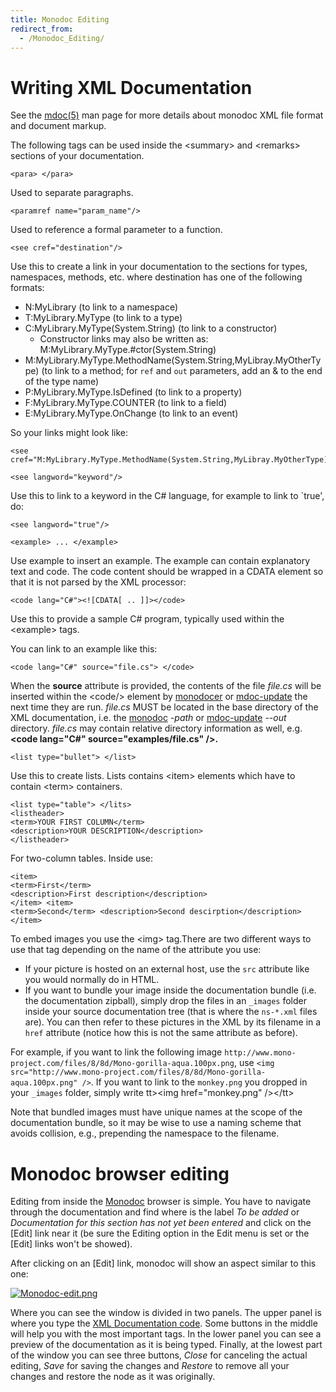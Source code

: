 ```yaml
---
title: Monodoc Editing
redirect_from:
  - /Monodoc_Editing/
---
```


Writing XML Documentation
=========================

See the [mdoc(5)](http://docs.go-mono.com/monodoc.ashx?link=man:mdoc(5)) man page for more details about monodoc XML file format and document markup.

The following tags can be used inside the \<summary\> and \<remarks\> sections of your documentation.

    <para> </para>

Used to separate paragraphs.

    <paramref name="param_name"/>

Used to reference a formal parameter to a function.

    <see cref="destination"/>

Use this to create a link in your documentation to the sections for types, namespaces, methods, etc. where destination has one of the following formats:

-   N:MyLibrary (to link to a namespace)
-   T:MyLibrary.MyType (to link to a type)
-   C:MyLibrary.MyType(System.String) (to link to a constructor)
    -   Constructor links may also be written as: M:MyLibrary.MyType.#ctor(System.String)
-   M:MyLibrary.MyType.MethodName(System.String,MyLibray.MyOtherType) (to link to a method; for `ref` and `out` parameters, add an & to the end of the type name)
-   P:MyLibrary.MyType.IsDefined (to link to a property)
-   F:MyLibrary.MyType.COUNTER (to link to a field)
-   E:MyLibrary.MyType.OnChange (to link to an event)

So your links might look like:

    <see cref="M:MyLibrary.MyType.MethodName(System.String,MyLibray.MyOtherType)"/>

    <see langword="keyword"/>

Use this to link to a keyword in the C# language, for example to link to \`true', do:

    <see langword="true"/>

    <example> ... </example>

Use example to insert an example. The example can contain explanatory text and code. The code content should be wrapped in a CDATA element so that it is not parsed by the XML processor:

    <code lang="C#"><![CDATA[ .. ]]></code>

Use this to provide a sample C# program, typically used within the \<example\> tags.

You can link to an example like this:

    <code lang="C#" source="file.cs"> </code>

When the **source** attribute is provided, the contents of the file *file.cs* will be inserted within the \<code/\> element by [monodocer](/docs/tools+libraries/tools/monodocer/) or [mdoc-update](/docs/tools+libraries/tools/mdoc/) the next time they are run. *file.cs* MUST be located in the base directory of the XML documentation, i.e. the [monodoc](/docs/tools+libraries/tools/monodocer/) *-path* or [mdoc-update](/docs/tools+libraries/tools/mdoc/) *--out* directory. *file.cs* may contain relative directory information as well, e.g. **\<code lang="C#" source="examples/file.cs" /\>.**

    <list type="bullet"> </list>

Use this to create lists. Lists contains \<item\> elements which have to contain \<term\> containers.

    <list type="table"> </lits>
    <listheader>
    <term>YOUR FIRST COLUMN</term>
    <description>YOUR DESCRIPTION</description>
    </listheader>

For two-column tables. Inside use:

    <item>
    <term>First</term>
    <description>First description</description>
    </item> <item>
    <term>Second</term> <description>Second descirption</description>
    </item>

To embed images you use the \<img\> tag.There are two different ways to use that tag depending on the name of the attribute you use:

-   If your picture is hosted on an external host, use the `src` attribute like you would normally do in HTML.
-   If you want to bundle your image inside the documentation bundle (i.e. the documentation zipball), simply drop the files in an `_images` folder inside your source documentation tree (that is where the `ns-*.xml` files are). You can then refer to these pictures in the XML by its filename in a `href` attribute (notice how this is not the same attribute as before).

For example, if you want to link the following image `http://www.mono-project.com/files/8/8d/Mono-gorilla-aqua.100px.png`, use `<img src="http://www.mono-project.com/files/8/8d/Mono-gorilla-aqua.100px.png" />`. If you want to link to the `monkey.png` you dropped in your `_images` folder, simply write tt\>\<img href="monkey.png" /\>\</tt\>

Note that bundled images must have unique names at the scope of the documentation bundle, so it may be wise to use a naming scheme that avoids collision, e.g., prepending the namespace to the filename.

Monodoc browser editing
=======================

Editing from inside the [Monodoc](/docs/tools+libraries/tools/monodoc/) browser is simple. You have to navigate through the documentation and find where is the label *To be added* or *Documentation for this section has not yet been entered* and click on the [Edit] link near it (be sure the Editing option in the Edit menu is set or the [Edit] links won't be showed).

After clicking on an [Edit] link, monodoc will show an aspect similar to this one:

[![Monodoc-edit.png](/archived/images/4/41/Monodoc-edit.png)](/archived/images/4/41/Monodoc-edit.png)

Where you can see the window is divided in two panels. The upper panel is where you type the [XML Documentation code](#writing-xml-documentation). Some buttons in the middle will help you with the most important tags. In the lower panel you can see a preview of the documentation as it is being typed. Finally, at the lowest part of the window you can see three buttons, *Close* for canceling the actual editing, *Save* for saving the changes and *Restore* to remove all your changes and restore the node as it was originally.
